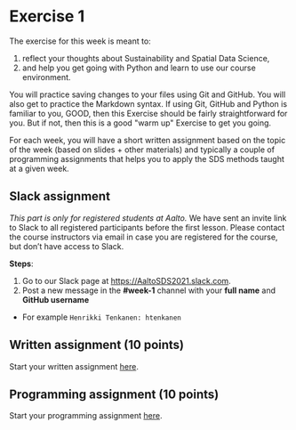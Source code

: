 # Exercise 1

The exercise for this week is meant to:
  
1. reflect your thoughts about Sustainability and Spatial Data Science,
2. and help you get going with Python and learn to use our course environment.  
  
You will practice saving changes to your files using Git and GitHub. You will also get to practice the Markdown syntax. If using Git, GitHub and Python is familiar to you, GOOD, then this Exercise should be fairly straightforward for you. But if not, then this is a good "warm up" Exercise to get you going.

For each week, you will have a short written assignment based on the topic of the
week (based on slides + other materials) and typically a couple of programming assignments that helps you to apply the SDS methods taught at a given week. 

## Slack assignment

*This part is only for registered students at Aalto.* We have sent an invite link to Slack to all registered participants before the first lesson. 
Please contact the course instructors via email in case you are registered for the course, but don’t have access to Slack.

**Steps**:

 1. Go to our Slack page at https://AaltoSDS2021.slack.com.
 2. Post a new message in the **#week-1** channel with your **full name** and **GitHub username**
   
   - For example `Henrikki Tenkanen: htenkanen` 

## Written assignment (10 points)

Start your written assignment [here](Exercise-1-writing.md).

## Programming assignment (10 points)

Start your programming assignment [here](Exercise-1-programming.ipynb).